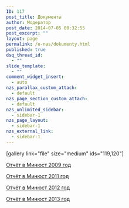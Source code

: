 ```yaml
---
ID: 117
post_title: Документы
author: Модератор
post_date: 2014-07-05 00:32:55
post_excerpt: ""
layout: page
permalink: /o-nas/dokumenty.html
published: true
dsq_thread_id:
  - ""
slide_template:
  - ""
comment_widget_insert:
  - auto
nzs_parallax_custom_attach:
  - default
nzs_page_section_custom_attach:
  - default
nzs_unlimited_sidebar:
  - sidebar-1
nzs_page_layout:
  - sidebar-1
nzs_external_link:
  - sidebar-1
---
```

[gallery link="file" size="medium" ids="119,120"]

<a href="http://youth.8-80.ru/wp-content/uploads/2014/07/otchyot-v-minyust-2009-god.pdf">Отчёт в Минюст 2009 год</a>

<a href="http://youth.8-80.ru/wp-content/uploads/2014/07/otchyot-v-minyust-2011-god.pdf">Отчёт в Минюст 2011 год</a>

<a href="http://youth.8-80.ru/wp-content/uploads/2014/07/otchyot-v-minyust-2012-god.pdf">Отчёт в Минюст 2012 год</a>

<a href="http://youth.8-80.ru/wp-content/uploads/2014/07/otchyot-v-minyust-2013-god.pdf">Отчёт в Минюст 2013 год</a>